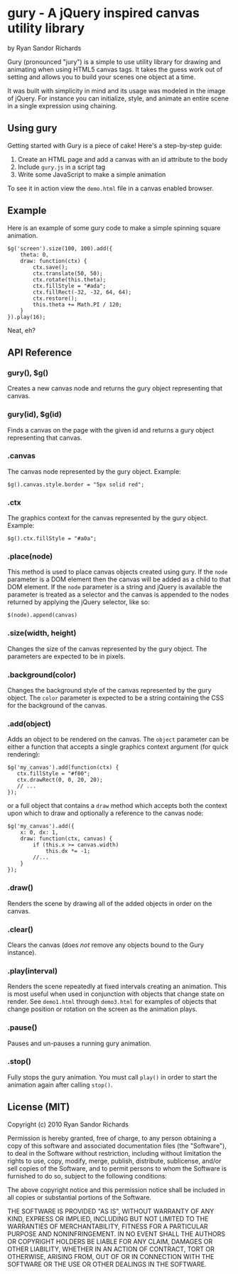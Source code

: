 gury - A jQuery inspired canvas utility library
================================================================================
by Ryan Sandor Richards

Gury (pronounced "jury") is a simple to use utility library for drawing and
animating when using HTML5 canvas tags. It takes the guess work out of setting
and allows you to build your scenes one object at a time.

It was built with simplicity in mind and its usage was modeled in the image
of jQuery. For instance you can initialize, style, and animate an entire scene
in a single expression using chaining.

Using gury
--------------------------------------------------------------------------------

Getting started with Gury is a piece of cake! Here's a step-by-step guide:

1. Create an HTML page and add a canvas with an id attribute to the body
2. Include `gury.js` in a script tag
3. Write some JavaScript to make a simple animation

To see it in action view the `demo.html` file in a canvas enabled browser.

Example
--------------------------------------------------------------------------------
Here is an example of some gury code to make a simple spinning square animation.

    $g('screen').size(100, 100).add({
        theta: 0, 
        draw: function(ctx) {
            ctx.save();
            ctx.translate(50, 50);
            ctx.rotate(this.theta);
            ctx.fillStyle = "#ada";
            ctx.fillRect(-32, -32, 64, 64);
            ctx.restore();
            this.theta += Math.PI / 120;
        }
    }).play(16);

Neat, eh?

API Reference
--------------------------------------------------------------------------------

### gury(), $g()

Creates a new canvas node and returns the gury object representing that canvas.

### gury(id), $g(id)

Finds a canvas on the page with the given id and returns a gury object
representing that canvas.

### .canvas

The canvas node represented by the gury object. Example:

    $g().canvas.style.border = "5px solid red";

### .ctx

The graphics context for the canvas represented by the gury object. Example:

    $g().ctx.fillStyle = "#a0a";

### .place(node)

This method is used to place canvas objects created using gury. If the `node`
parameter is a DOM element then the canvas will be added as a child to that DOM
element. If the `node` parameter is a string and jQuery is available the parameter
is treated as a selector and the canvas is appended to the nodes returned by 
applying the jQuery selector, like so:

    $(node).append(canvas)

### .size(width, height)

Changes the size of the canvas represented by the gury object. The parameters
are expected to be in pixels.

### .background(color)

Changes the background style of the canvas represented by the gury object. The
`color` parameter is expected to be a string containing the CSS for the background
of the canvas.

### .add(object)

Adds an object to be rendered on the canvas. The `object` parameter can be either 
a function that accepts a single graphics context argument (for quick rendering):

    $g('my_canvas').add(function(ctx) {
       ctx.fillStyle = "#f00";
       ctx.drawRect(0, 0, 20, 20);
       // ... 
    });

or a full object that contains a `draw` method which accepts both the context
upon which to draw and optionally a reference to the canvas node:
    
    $g('my_canvas').add({
        x: 0, dx: 1,
        draw: function(ctx, canvas) {
            if (this.x >= canvas.width)
                this.dx *= -1;
            //...
        }
    });

### .draw()

Renders the scene by drawing all of the added objects in order on the canvas.

### .clear()

Clears the canvas (does *not* remove any objects bound to the Gury instance).

### .play(interval)

Renders the scene repeatedly at fixed intervals creating an animation. This
is most useful when used in conjunction with objects that change state on render.
See `demo1.html` through `demo3.html` for examples of objects that change position
or rotation on the screen as the animation plays.

### .pause()

Pauses and un-pauses a running gury animation.

### .stop()

Fully stops the gury animation. You must call `play()` in order to start the animation
again after calling `stop()`.

License (MIT)
--------------------------------------------------------------------------------
Copyright (c) 2010 Ryan Sandor Richards

Permission is hereby granted, free of charge, to any person obtaining a copy
of this software and associated documentation files (the "Software"), to deal
in the Software without restriction, including without limitation the rights
to use, copy, modify, merge, publish, distribute, sublicense, and/or sell
copies of the Software, and to permit persons to whom the Software is
furnished to do so, subject to the following conditions:

The above copyright notice and this permission notice shall be included in
all copies or substantial portions of the Software.

THE SOFTWARE IS PROVIDED "AS IS", WITHOUT WARRANTY OF ANY KIND, EXPRESS OR
IMPLIED, INCLUDING BUT NOT LIMITED TO THE WARRANTIES OF MERCHANTABILITY,
FITNESS FOR A PARTICULAR PURPOSE AND NONINFRINGEMENT. IN NO EVENT SHALL THE
AUTHORS OR COPYRIGHT HOLDERS BE LIABLE FOR ANY CLAIM, DAMAGES OR OTHER
LIABILITY, WHETHER IN AN ACTION OF CONTRACT, TORT OR OTHERWISE, ARISING FROM,
OUT OF OR IN CONNECTION WITH THE SOFTWARE OR THE USE OR OTHER DEALINGS IN
THE SOFTWARE.